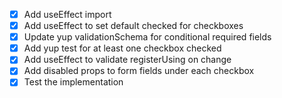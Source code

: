 - [x] Add useEffect import
- [x] Add useEffect to set default checked for checkboxes
- [x] Update yup validationSchema for conditional required fields
- [x] Add yup test for at least one checkbox checked
- [x] Add useEffect to validate registerUsing on change
- [x] Add disabled props to form fields under each checkbox
- [x] Test the implementation
